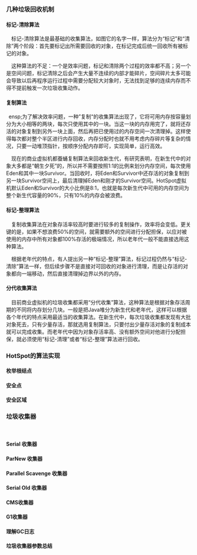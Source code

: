 ### 几种垃圾回收机制
#### 标记-清除算法
&ensp;&ensp;标记-清除算法是最基础的收集算法，如图它的名字一样，算法分为“标记”和“清除”两个阶段：首先要标记出所需要回收的对象，在标记完成后统一回收所有被标记的对象。

&ensp;&ensp;这种算法的不足：一个是效率问题，标记和清除两个过程的效率都不高；另一个是空间问题，标记清除之后会产生大量不连续的内部才能碎片，空间碎片太多可能会导致以后再程序运行过程中需要分配较大对象时，无法找到足够的连续内存而不得不提前触发一次垃圾收集动作。
#### 复制算法
&ensp;ensp;为了解决效率问题，一种”复制“的收集算法出现了，它将可用内存按容量划分为大小相等的两块，每次只使用其中的一块。当这一块的内存用完了，就将还存活的对象复制到另外一块上面，然后再把已使用过的内存空间一次清理掉。这样使得每次都对整个半区进行内存回收，内存分配时也就不用考虑内存碎片等复杂的情况，只要一动堆顶指针，按顺序分配内存即可，实现简单，运行高效。

&ensp;&ensp;现在的商业虚拟机都蚕蛹复制算法来回收新生代，有研究表明，在新生代中的对象大多都是“朝生夕死”的，所以并不需要按照1:1的比例来划分内存空间，每次使用Eden和其中一块Survivor。当回收时，将Eden和Survivor中还存活的对象复制到另一块Survivor空间上，最后清理掉Eden和刚才的Survivor空间。HotSpot虚拟机默认Eden和Survivor的大小比例是8:1，也就是每次新生代中可用的内存空间为整个新生代容量的90%，只有10%的内存会被浪费。
#### 标记-整理算法
&ensp;&ensp;复制收集算法在对象存活率较高时要进行较多的复制操作，效率将会变低。更关键的是，如果不想浪费50%的空间，就需要额外的空间进行分配担保，以应对被使用的内存中所有对象都100%存活的极端情况，所以老年代一般不能直接选用这种算法。

&ensp;&ensp;根据老年代的特点，有人提出另一种“标记-整理”算法，标记过程仍然与“标记-清除”算法一样，但后续步骤不是直接对可回收的对象进行清理，而是让存活的对象都向一端移动，然后直接清理掉边界以外的内存。
#### 分代收集算法
&ensp;&ensp;目前商业虚拟机的垃圾收集都采用“分代收集”算法，这种算法是根据对象存活周期的不同将内存划分几块。一般是把Java堆分为新生代和老年代，这样可以根据各个年代的特点采用最适当的收集算法。在新生代中，每次垃圾收集都发现有大批对象死去，只有少量存活，那就选用复制算法，只要付出少量存活对象的复制成本就可以完成收集。而老年代中因为对象存活率高、没有额外空间对他进行分配担保，就必须使用“标记-清理”或者“标记-整理”算法进行回收。

### HotSpot的算法实现

#### 枚举根结点

#### 安全点

#### 安全区域

### 垃圾收集器
&ensp;&ensp;

#### Serial 收集器

#### ParNew 收集器

#### Parallel Scavenge 收集器

#### Serial Old 收集器

#### CMS收集器

#### G1收集器

#### 理解GC日志

#### 垃圾收集器参数总结

